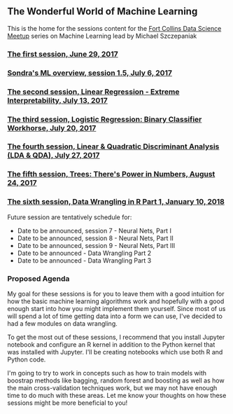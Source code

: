 ## The Wonderful World of Machine Learning
This is the home for the sessions content for the [Fort Collins Data Science Meetup](https://www.meetup.com/Fort-Collins-Data-Science/) series on Machine Learning lead by Michael Szczepaniak

### [The first session, June 29, 2017](https://www.meetup.com/Fort-Collins-Data-Science/events/240483138/)
### [Sondra's ML overview, session 1.5, July 6, 2017](https://www.meetup.com/Fort-Collins-Data-Science/events/240982515/)
### [The second session, Linear Regression - Extreme Interpretability, July 13, 2017](https://www.meetup.com/Fort-Collins-Data-Science/events/241236268/)
### [The third session, Logistic Regression: Binary Classifier Workhorse, July 20, 2017](https://www.meetup.com/Fort-Collins-Data-Science/events/241725026/)
### [The fourth session, Linear & Quadratic Discriminant Analysis (LDA & QDA), July 27, 2017](https://www.meetup.com/Fort-Collins-Data-Science/events/241919131/)
### [The fifth session, Trees: There's Power in Numbers, August 24, 2017](https://www.meetup.com/Fort-Collins-Data-Science/events/242413786/)
### [The sixth session, Data Wrangling in R Part 1, January 10, 2018](https://www.meetup.com/Fort-Collins-Data-Science/events/246091015/)

Future session are tentatively schedule for:

- Date to be announced, session 7 - Neural Nets, Part I
- Date to be announced, session 8 - Neural Nets, Part II
- Date to be announced, session 9 - Neural Nets, Part III
- Date to be announced - Data Wrangling Part 2
- Date to be announced - Data Wrangling Part 3

### Proposed Agenda

My goal for these sessions is for you to leave them with a good intuition for how the basic machine learning algorithms work and hopefully with a good enough start into how you might implement them yourself.  Since most of us will spend a lot of time getting data into a form we can use, I've decided to had a few modules on data wrangling.

To get the most out of these sessions, I recommend that you install Jupyter notebook and configure an R kernel in addition to the Python kernel that was installed with Jupyter.  I'll be creating notebooks which use both R and Python code.

I'm going to try to work in concepts such as how to train models with boostrap methods like bagging, random forest and boosting as well as how the main cross-validation techniques work, but we may not have enough time to do much with these areas. Let me know your thoughts on how these sessions might be more beneficial to you!